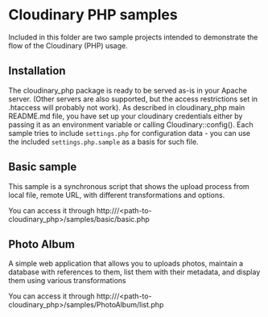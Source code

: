 Cloudinary PHP samples
======================

Included in this folder are two sample projects intended to demonstrate the flow of the Cloudinary (PHP) usage.


## Installation
The cloudinary\_php package is ready to be served as-is in your Apache server. (Other servers are also supported, but the access restrictions set in .htaccess will probably not work).
As described in cloudinary\_php main README.md file, you have set up your cloudinary credentials either by passing it as an environment variable or calling Cloudinary::config(). Each sample tries to include `settings.php` for configuration data - you can use the included `settings.php.sample` as a basis for such file.

## Basic sample
This sample is a synchronous script that shows the upload process from local file, remote URL, with different transformations and options.

You can access it through http://<yourserver>/<path-to-cloudinary_php>/samples/basic/basic.php

## Photo Album
A simple web application that allows you to uploads photos, maintain a database with references to them, list them with their metadata, and display them using various transformations

You can access it through http://<yourserver>/<path-to-cloudinary_php>/samples/PhotoAlbum/list.php

